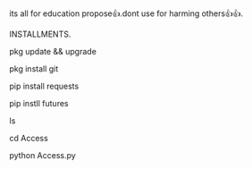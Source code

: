 its all for education propose👍.dont use for harming others👍👍.

INSTALLMENTS.

pkg update && upgrade 

pkg install git 

pip install requests

pip instll futures 

ls

cd Access

python Access.py
